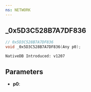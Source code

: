 ```yaml
---
ns: NETWORK
---
```

## _0x5D3C528B7A7DF836

```c
// 0x5D3C528B7A7DF836
void _0x5D3C528B7A7DF836(Any p0);
```

```
NativeDB Introduced: v1207
```

## Parameters
* **p0**:
